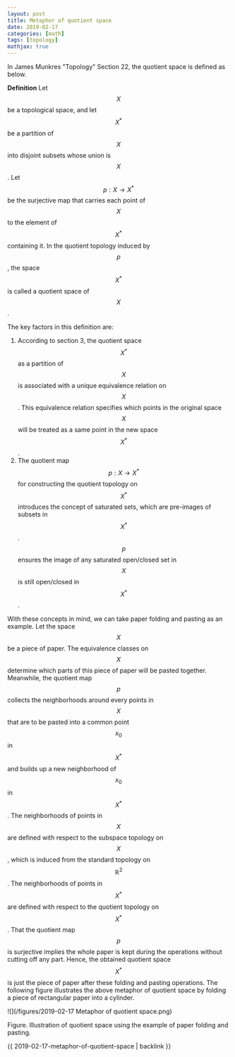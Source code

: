 ```yaml
---
layout: post
title: Metaphor of quotient space
date: 2019-02-17
categories: [math]
tags: [topology]
mathjax: true
---
```


In James Munkres "Topology" Section 22, the quotient space is defined as below.

**Definition** Let $$X$$ be a topological space, and let $$X^*$$ be a partition of $$X$$ into disjoint subsets whose union is $$X$$. Let $$p: X \rightarrow X^*$$ be the surjective map that carries each point of $$X$$ to the element of $$X^*$$ containing it. In the quotient topology induced by $$p$$, the space $$X^*$$ is called a quotient space of $$X​$$.

The key factors in this definition are:

1. According to section 3, the quotient space $$X^*$$ as a partition of $$X$$ is associated with a unique equivalence relation on $$X$$. This equivalence relation specifies which points in the original space $$X$$ will be treated as a same point in the new space $$X^*$$.
2. The quotient map $$p: X \rightarrow X^*$$ for constructing the quotient topology on $$X^*$$ introduces the concept of saturated sets, which are pre-images of subsets in $$X^*$$. $$p$$ ensures the image of any saturated open/closed set in $$X$$ is still open/closed in $$X^*$$.

With these concepts in mind, we can take paper folding and pasting as an example. Let the space $$X$$ be a piece of paper. The equivalence classes on $$X$$ determine which parts of this piece of paper will be pasted together. Meanwhile, the quotient map $$p$$ collects the neighborhoods around every points in $$X$$ that are to be pasted into a common point $$x_0$$ in $$X^*$$ and builds up a new neighborhood of $$x_0$$ in $$X^*$$. The neighborhoods of points in $$X$$ are defined with respect to the subspace topology on $$X$$, which is induced from the standard topology on $$\mathbb{R}^2$$. The neighborhoods of points in $$X^*$$ are defined with respect to the quotient topology on $$X^*$$. That the quotient map $$p$$ is surjective implies the whole paper is kept during the operations without cutting off any part. Hence, the obtained quotient space $$X^*$$ is just the piece of paper after these folding and pasting operations. The following figure illustrates the above metaphor of quotient space by folding a piece of rectangular paper into a cylinder.

![](/figures/2019-02-17 Metaphor of quotient space.png)

Figure. Illustration of quotient space using the example of paper folding and pasting.

{{ 2019-02-17-metaphor-of-quotient-space | backlink }}
